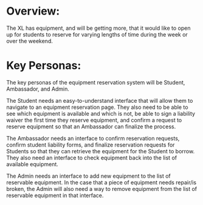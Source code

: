 # Overview:

The XL has equipment, and will be getting more, that it would like to open up for students to reserve for varying lengths of time during the week or over the weekend.

# Key Personas:

The key personas of the equipment reservation system will be Student, Ambassador, and Admin.

The Student needs an easy-to-understand interface that will allow them to navigate to an equipment reservation page. They also need to be able to see which equipment is available and which is not, be able to sign a liability waiver the first time they reserve equipment, and confirm a request to reserve equipment so that an Ambassador can finalize the process.

The Ambassador needs an interface to confirm reservation requests, confirm student liability forms, and finalize reservation requests for Students so that they can retrieve the equipment for the Student to borrow. They also need an interface to check equipment back into the list of available equipment.

The Admin needs an interface to add new equipment to the list of reservable equipment. In the case that a piece of equipment needs repair/is broken, the Admin will also need a way to remove equipment from the list of reservable equipment in that interface.
